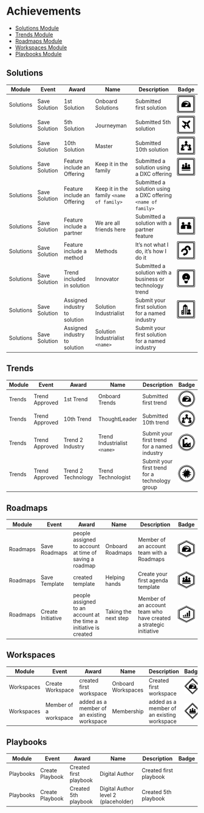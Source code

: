 # Achievements

- [Solutions Module](#Solutions)
- [Trends Module](#Trends)
- [Roadmaps Module](#Roadmaps)
- [Workspaces Module](#Workspaces)
- [Playbooks Module](#Playbooks)

## Solutions
|Module|Event|Award|Name|Description|Badge
|----|----|----|----|----|----|
|Solutions|Save Solution|1st Solution|Onboard Solutions|Submitted first solution|![badge](images/achievements/onboardsolutions.png)
|Solutions|Save Solution|5th Solution|Journeyman|Submitted 5th solution|![badge](images/achievements/journeyman.png)
|Solutions|Save Solution|10th Solution|Master|Submitted 10th solution|![badge](images/achievements/master.png)
|Solutions|Save Solution|Feature include an Offering|Keep it in the family|Submitted a solution using a DXC offering|![badge](images/achievements/family.png)
|Solutions|Save Solution|Feature include an Offering|Keep it in the family `<name of family>`|Submitted a solution using a DXC offering `<name of family>`|
|Solutions|Save Solution|Feature include a partner|We are all friends here|Submitted a solution with a partner feature|![badge](images/achievements/friend.png)
|Solutions|Save Solution|Feature include a method|Methods|It’s not what I do, it’s how I do it|![badge](images/achievements/method.png)
|Solutions|Save Solution|Trend included in solution|Innovator|Submitted a solution with a business or technology trend|![badge](images/achievements/innovator.png)
|Solutions|Save Solution|Assigned industry to solution|Solution Industrialist|Submit your first solution for a named industry|![badge](images/achievements/solutionindustrialist.png)
|Solutions|Save Solution|Assigned industry to solution|Solution Industrialist `<name>`|Submit your first solution for a named industry|

## Trends
|Module|Event|Award|Name|Description|Badge
|----|----|----|----|----|----|
|Trends|Trend Approved|1st Trend|Onboard Trends|Submitted first trend|![badge](images/achievements/onboardtrends.png)
|Trends|Trend Approved|10th Trend|ThoughtLeader|Submitted 10th trend|![badge](images/achievements/thoughtleader.png)
|Trends|Trend Approved|Trend 2 Industry|Trend Industrialist `<name>`|Submit your first trend for a named industry|![badge](images/achievements/TrendIndustrialistmanufacturing.png)
|Trends|Trend Approved|Trend 2 Technology|Trend Technologist|Submit your first trend for a technology group|![badge](images/achievements/TrendTechnologist.png)

## Roadmaps
|Module|Event|Award|Name|Description|Badge
|----|----|----|----|----|----|
|Roadmaps|Save Roadmaps|people assigned to account at time of saving a roadmap|Onboard Roadmaps|Member of an account team with a Roadmaps|![badge](images/achievements/onboardagendas.png)
|Roadmaps|Save Template|created template|Helping hands|Create your first agenda template|![badge](images/achievements/helpingHands.png)
|Roadmaps|Create Initiative|people assigned to an account at the time a initiative is created|Taking the next step|Member of an account team who have created a strategic initiative|![badge](images/achievements/takingthenextstep.png)

## Workspaces
|Module|Event|Award|Name|Description|Badge
|----|----|----|----|----|----|
|Workspaces|Create Workspace|created first workspace|Onboard Workspaces|Created first workspace|![badge](images/achievements/onboardWorkspace.png)
|Workspaces|Member of a workspace|added as a member of an existing workspace|Membership|added as a member of an existing workspace|![badge](images/achievements/intheclub.png)


## Playbooks
|Module|Event|Award|Name|Description|Badge
|----|----|----|----|----|----|
|Playbooks|Create Playbook|Created first playbook|Digital Author|Created first playbook|
|Playbooks|Create Playbook|Created 5th playbook|Digital Author level 2 (placeholder)|Created 5th playbook|